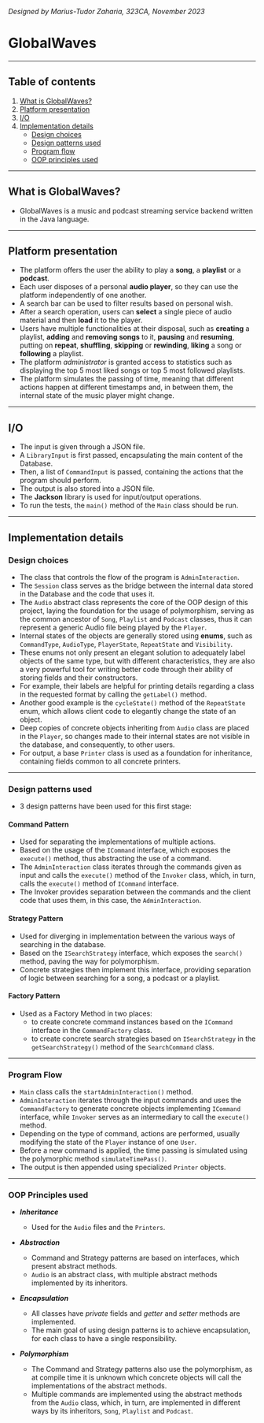 *Designed by Marius-Tudor Zaharia, 323CA, November 2023*

# GlobalWaves

---

## Table of contents
1. [What is GlobalWaves?](#what-is-globalwaves)
2. [Platform presentation](#platform-presentation)
3. [I/O](#io)
4. [Implementation details](#implementation-details)
    * [Design choices](#design-choices)
    * [Design patterns used](#design-patterns-used)
    * [Program flow](#program-flow)
    * [OOP principles used](#oop-principles-used)

---

## What is GlobalWaves?
* GlobalWaves is a music and podcast streaming service backend written in the
Java language.

---

## Platform presentation
* The platform offers the user the ability to play a **song**, a **playlist**
or a **podcast**.
* Each user disposes of a personal **audio player**, so they can use the
platform independently of one another.
* A search bar can be used to filter results based on personal wish.
* After a search operation, users can **select** a single piece of audio
material and then **load** it to the player.
* Users have multiple functionalities at their disposal, such as **creating** a
playlist, **adding** and **removing songs** to it, **pausing** and
**resuming**, putting on **repeat**, **shuffling**, **skipping** or
**rewinding**, **liking** a song or **following** a playlist.
* The platform *administrator* is granted access to statistics such as
displaying the top 5 most liked songs or top 5 most followed playlists.
* The platform simulates the passing of time, meaning that different actions
happen at different timestamps and, in between them, the internal state of the
music player might change.

---

## I/O
* The input is given through a JSON file.
* A `LibraryInput` is first passed, encapsulating the main content of the
Database.
* Then, a list of `CommandInput` is passed, containing the actions that the
program should perform.
* The output is also stored into a JSON file.
* The **Jackson** library is used for input/output operations.
* To run the tests, the `main()` method of the `Main` class should be run.

---

## Implementation details
### Design choices
* The class that controls the flow of the program is `AdminInteraction`.
* The `Session` class serves as the bridge between the internal data stored
in the Database and the code that uses it.
* The `Audio` abstract class represents the core of the OOP design of this
project, laying the foundation for the usage of polymorphism, serving as the
common ancestor of `Song`, `Playlist` and `Podcast` classes, thus it can
represent a generic Audio file being played by the `Player`.
* Internal states of the objects are generally stored using **enums**, such as
`CommandType`, `AudioType`, `PlayerState`, `RepeatState` and `Visibility`.
* These enums not only present an elegant solution to adequately label objects
of the same type, but with different characteristics, they are also a very
powerful tool for writing better code through their ability of storing fields
and their constructors.
* For example, their labels are helpful for printing details regarding a class
in the requested format by calling the `getLabel()` method.
* Another good example is the `cycleState()` method of the `RepeatState` enum,
which allows client code to elegantly change the state of an object.
* Deep copies of concrete objects inheriting from `Audio` class are placed
in the `Player`, so changes made to their internal states are not visible in
the database, and consequently, to other users.
* For output, a base `Printer` class is used as a foundation for inheritance,
containing fields common to all concrete printers.

---

### Design patterns used
* 3 design patterns have been used for this first stage:

#### Command Pattern
* Used for separating the implementations of multiple actions.
* Based on the usage of the `ICommand` interface, which exposes the `execute()`
method, thus abstracting the use of a command.
* The `AdminInteraction` class iterates through the commands given as input
and calls the `execute()` method of the `Invoker` class, which, in turn,
calls the `execute()` method of `ICommand` interface.
* The Invoker provides separation between the commands and the client code that
uses them, in this case, the `AdminInteraction`.

#### Strategy Pattern
* Used for diverging in implementation between the various ways of searching in
the database.
* Based on the `ISearchStrategy` interface, which exposes the `search()` method,
paving the way for polymorphism.
* Concrete strategies then implement this interface, providing separation of
logic between searching for a song, a podcast or a playlist.

#### Factory Pattern
* Used as a Factory Method in two places:
  * to create concrete command instances based on the `ICommand` interface in
  the `CommandFactory` class.
  * to create concrete search strategies based on `ISearchStrategy` in the
  `getSearchStrategy()` method of the `SearchCommand` class.

---

### Program Flow
* `Main` class calls the `startAdminInteraction()` method.
* `AdminInteraction` iterates through the input commands and uses the
`CommandFactory` to generate concrete objects implementing `ICommand`
interface, while `Invoker` serves as an intermediary to call the `execute()`
method.
* Depending on the type of command, actions are performed, usually modifying
the state of the `Player` instance of one `User`.
* Before a new command is applied, the time passing is simulated using the
polymorphic method `simulateTimePass()`.
* The output is then appended using specialized `Printer` objects.

---

### OOP Principles used
* ***Inheritance***
  * Used for the `Audio` files and the `Printers`.

* ***Abstraction***
  * Command and Strategy patterns are based on interfaces, which present
  abstract methods.
  * `Audio` is an abstract class, with multiple abstract methods implemented
  by its inheritors.

* ***Encapsulation***
  * All classes have *private* fields and *getter* and *setter* methods are
  implemented.
  * The main goal of using design patterns is to achieve encapsulation, for
  each class to have a single responsibility.

* ***Polymorphism***
  * The Command and Strategy patterns also use the polymorphism, as at compile
  time it is unknown which concrete objects will call the implementations of
  the abstract methods.
  * Multiple commands are implemented using the abstract methods from the
  `Audio` class, which, in turn, are implemented in different ways by its
  inheritors, `Song`, `Playlist` and `Podcast`.
